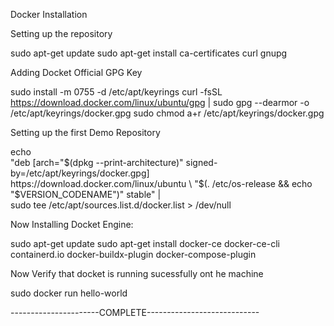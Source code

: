 Docker Installation

Setting up the repository

sudo apt-get update
sudo apt-get install ca-certificates curl gnupg

Adding Docket Official GPG Key

sudo install -m 0755 -d /etc/apt/keyrings
curl -fsSL https://download.docker.com/linux/ubuntu/gpg | sudo gpg --dearmor -o /etc/apt/keyrings/docker.gpg
sudo chmod a+r /etc/apt/keyrings/docker.gpg

Setting up the first Demo Repository

echo \
  "deb [arch="$(dpkg --print-architecture)" signed-by=/etc/apt/keyrings/docker.gpg] https://download.docker.com/linux/ubuntu \
  "$(. /etc/os-release && echo "$VERSION_CODENAME")" stable" | \
  sudo tee /etc/apt/sources.list.d/docker.list > /dev/null


  Now Installing Docket Engine:

  sudo apt-get update
  sudo apt-get install docker-ce docker-ce-cli containerd.io docker-buildx-plugin docker-compose-plugin

  Now Verify that docket is running sucessfully ont he machine

  sudo docker run hello-world

  ----------------------COMPLETE----------------------------